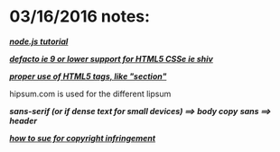 # 03/16/2016 notes:

**_[node.js tutorial](https://www.airpair.com/javascript/node-js-tutorial)_**

**_[defacto ie 9 or lower support for HTML5 CSSe ie shiv](https://github.com/aFarkas/html5shiv)_**

**_[proper use of HTML5 tags, like "section"](http://html5doctor.com/the-section-element/)_**


hipsum.com is used for the different lipsum

**_sans-serif (or if dense text for small devices) ==> body copy_**
**_sans ==> header_**

**_[how to sue for copyright infringement](http://www.wikihow.com/Sue-for-Copyright-Infringement)_**


